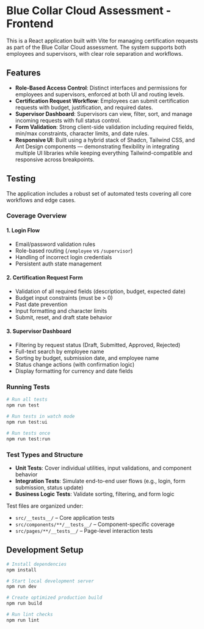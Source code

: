 # Blue Collar Cloud Assessment - Frontend

This is a React application built with Vite for managing certification requests as part of the Blue Collar Cloud assessment. The system supports both employees and supervisors, with clear role separation and workflows.

## Features

* **Role-Based Access Control**: Distinct interfaces and permissions for employees and supervisors, enforced at both UI and routing levels.
* **Certification Request Workflow**: Employees can submit certification requests with budget, justification, and required dates.
* **Supervisor Dashboard**: Supervisors can view, filter, sort, and manage incoming requests with full status control.
* **Form Validation**: Strong client-side validation including required fields, min/max constraints, character limits, and date rules.
* **Responsive UI**: Built using a hybrid stack of Shadcn, Tailwind CSS, and Ant Design components — demonstrating flexibility in integrating multiple UI libraries while keeping everything Tailwind-compatible and responsive across breakpoints.

## Testing

The application includes a robust set of automated tests covering all core workflows and edge cases.

### Coverage Overview

#### 1. **Login Flow**

* Email/password validation rules
* Role-based routing (`/employee` vs `/supervisor`)
* Handling of incorrect login credentials
* Persistent auth state management

#### 2. **Certification Request Form**

* Validation of all required fields (description, budget, expected date)
* Budget input constraints (must be > 0)
* Past date prevention
* Input formatting and character limits
* Submit, reset, and draft state behavior

#### 3. **Supervisor Dashboard**

* Filtering by request status (Draft, Submitted, Approved, Rejected)
* Full-text search by employee name
* Sorting by budget, submission date, and employee name
* Status change actions (with confirmation logic)
* Display formatting for currency and date fields

### Running Tests

```bash
# Run all tests
npm run test

# Run tests in watch mode
npm run test:ui

# Run tests once
npm run test:run
```

### Test Types and Structure

* **Unit Tests**: Cover individual utilities, input validations, and component behavior
* **Integration Tests**: Simulate end-to-end user flows (e.g., login, form submission, status update)
* **Business Logic Tests**: Validate sorting, filtering, and form logic

Test files are organized under:

* `src/__tests__/` – Core application tests
* `src/components/**/__tests__/` – Component-specific coverage
* `src/pages/**/__tests__/` – Page-level interaction tests

## Development Setup

```bash
# Install dependencies
npm install

# Start local development server
npm run dev

# Create optimized production build
npm run build

# Run lint checks
npm run lint
```
